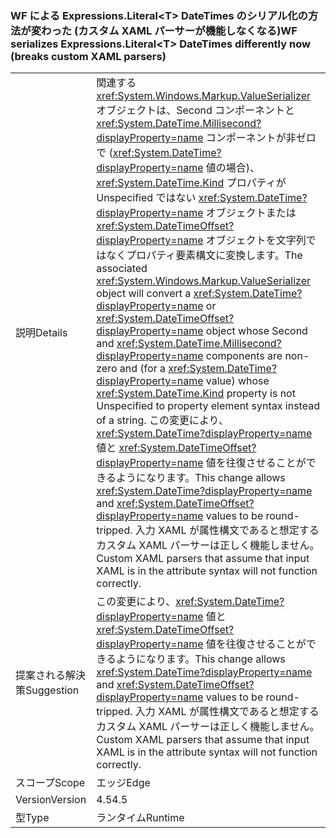 ### <a name="wf-serializes-expressionsliterallttgt-datetimes-differently-now-breaks-custom-xaml-parsers"></a><span data-ttu-id="79821-101">WF による Expressions.Literal&lt;T&gt; DateTimes のシリアル化の方法が変わった (カスタム XAML パーサーが機能しなくなる)</span><span class="sxs-lookup"><span data-stu-id="79821-101">WF serializes Expressions.Literal&lt;T&gt; DateTimes differently now (breaks custom XAML parsers)</span></span>

|   |   |
|---|---|
|<span data-ttu-id="79821-102">説明</span><span class="sxs-lookup"><span data-stu-id="79821-102">Details</span></span>|<span data-ttu-id="79821-103">関連する <xref:System.Windows.Markup.ValueSerializer> オブジェクトは、Second コンポーネントと <xref:System.DateTime.Millisecond?displayProperty=name> コンポーネントが非ゼロで (<xref:System.DateTime?displayProperty=name> 値の場合)、<xref:System.DateTime.Kind> プロパティが Unspecified ではない <xref:System.DateTime?displayProperty=name> オブジェクトまたは <xref:System.DateTimeOffset?displayProperty=name> オブジェクトを文字列ではなくプロパティ要素構文に変換します。</span><span class="sxs-lookup"><span data-stu-id="79821-103">The associated <xref:System.Windows.Markup.ValueSerializer> object will convert a <xref:System.DateTime?displayProperty=name> or <xref:System.DateTimeOffset?displayProperty=name> object whose Second and <xref:System.DateTime.Millisecond?displayProperty=name> components are non-zero and (for a <xref:System.DateTime?displayProperty=name> value) whose <xref:System.DateTime.Kind> property is not Unspecified to property element syntax instead of a string.</span></span> <span data-ttu-id="79821-104">この変更により、<xref:System.DateTime?displayProperty=name> 値と <xref:System.DateTimeOffset?displayProperty=name> 値を往復させることができるようになります。</span><span class="sxs-lookup"><span data-stu-id="79821-104">This change allows <xref:System.DateTime?displayProperty=name> and <xref:System.DateTimeOffset?displayProperty=name> values to be round-tripped.</span></span> <span data-ttu-id="79821-105">入力 XAML が属性構文であると想定するカスタム XAML パーサーは正しく機能しません。</span><span class="sxs-lookup"><span data-stu-id="79821-105">Custom XAML parsers that assume that input XAML is in the attribute syntax will not function correctly.</span></span>|
|<span data-ttu-id="79821-106">提案される解決策</span><span class="sxs-lookup"><span data-stu-id="79821-106">Suggestion</span></span>|<span data-ttu-id="79821-107">この変更により、<xref:System.DateTime?displayProperty=name> 値と <xref:System.DateTimeOffset?displayProperty=name> 値を往復させることができるようになります。</span><span class="sxs-lookup"><span data-stu-id="79821-107">This change allows <xref:System.DateTime?displayProperty=name> and <xref:System.DateTimeOffset?displayProperty=name> values to be round-tripped.</span></span> <span data-ttu-id="79821-108">入力 XAML が属性構文であると想定するカスタム XAML パーサーは正しく機能しません。</span><span class="sxs-lookup"><span data-stu-id="79821-108">Custom XAML parsers that assume that input XAML is in the attribute syntax will not function correctly.</span></span>|
|<span data-ttu-id="79821-109">スコープ</span><span class="sxs-lookup"><span data-stu-id="79821-109">Scope</span></span>|<span data-ttu-id="79821-110">エッジ</span><span class="sxs-lookup"><span data-stu-id="79821-110">Edge</span></span>|
|<span data-ttu-id="79821-111">Version</span><span class="sxs-lookup"><span data-stu-id="79821-111">Version</span></span>|<span data-ttu-id="79821-112">4.5</span><span class="sxs-lookup"><span data-stu-id="79821-112">4.5</span></span>|
|<span data-ttu-id="79821-113">型</span><span class="sxs-lookup"><span data-stu-id="79821-113">Type</span></span>|<span data-ttu-id="79821-114">ランタイム</span><span class="sxs-lookup"><span data-stu-id="79821-114">Runtime</span></span>|

